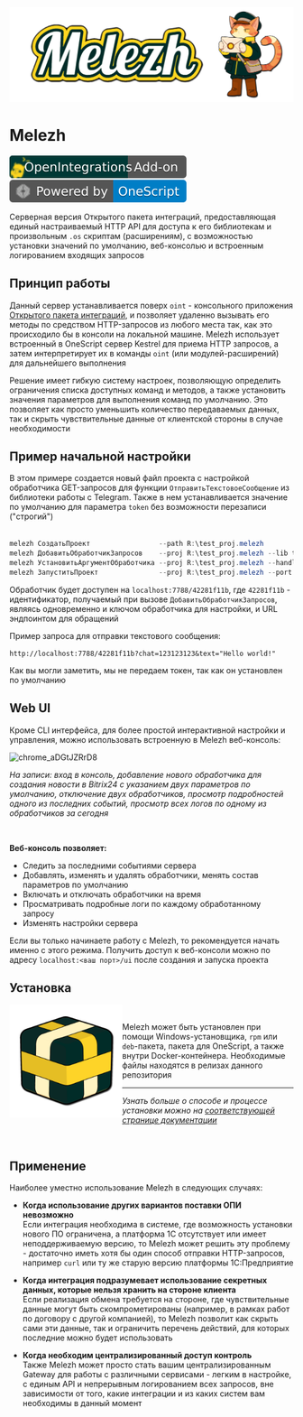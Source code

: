 ![image](/media/cover_s.png)



# Melezh

[![OpenIntegrations](media/addon.svg)](https://github.com/Bayselonarrend/OpenIntegrations)
[![OneScript](media/oscript.svg)](https://github.com/EvilBeaver/OneScript)


Серверная версия Открытого пакета интеграций, предоставляющая единый настраиваемый HTTP API для доступа к его библиотекам и произвольным `.os` скриптам (расширениям), с возможностью установки значений по умолчанию, веб-консолью и встроенным логированием входящих запросов

## Принцип работы

Данный сервер устанавливается поверх `oint` - консольного приложения [Открытого пакета интеграций](https://github.com/Bayselonarrend/OpenIntegrations), и позволяет удаленно вызывать его методы по средством HTTP-запросов из любого места так, как это происходило бы в консоли на локальной машине. Melezh использует встроенный в OneScript сервер Kestrel для приема HTTP запросов, а затем интерпретирует их в команды `oint` (или модулей-расширений) для дальнейшего выполнения

Решение имеет гибкую систему настроек, позволяющую определить ограничения списка доступных команд и методов, а также установить значения параметров для выполнения команд по умолчанию. Это позволяет как просто уменьшить количество передаваемых данных, так и скрыть чувствительные данные от клиентской стороны в случае необходимости


## Пример начальной настройки

В этом примере создается новый файл проекта с настройкой обработчика GET-запросов для функции `ОтправитьТекстовоеСообщение` из библиотеки работы с Telegram. Также в нем устанавливается значение по умолчанию для параметра `token` без возможности перезаписи ("строгий")

```powershell

melezh СоздатьПроект                 --path R:\test_proj.melezh
melezh ДобавитьОбработчикЗапросов    --proj R:\test_proj.melezh --lib telegram --func ОтправитьТекстовоеСообщение --method GET
melezh УстановитьАргументОбработчика --proj R:\test_proj.melezh --handler 42281f11b --arg token --value "***" --strict true
melezh ЗапуститьПроект               --proj R:\test_proj.melezh --port 7788

```

Обработчик будет доступен на `localhost:7788/42281f11b`, где `42281f11b` - идентификатор, получаемый при вызове `ДобавитьОбработчикЗапросов`, являясь одновременно и ключом обработчика для настройки, и URL эндпоинтом для обращений

Пример запроса для отправки текстового сообщения:

```url
http://localhost:7788/42281f11b?chat=123123123&text="Hello world!"
```

Как вы могли заметить, мы не передаем токен, так как он установлен по умолчанию

## Web UI

Кроме CLI интерфейса, для более простой интерактивной настройки и управления, можно использовать встроенную в Melezh веб-консоль:

![chrome_aDGtJZRrD8](https://github.com/user-attachments/assets/25762182-19b5-446c-8135-e87339cd7b02)

*На записи: вход в консоль, добавление нового обработчика для создания новости в Bitrix24 с указанием двух параметров по умолчанию, отключение двух обработчиков, просмотр подробностей одного из последних событий, просмотр всех логов по одному из обработчиков за сегодня*

<br>

**Веб-консоль позволяет:**
- Следить за последними событиями сервера
- Добавлять, изменять и удалять обработчики, менять состав параметров по умолчанию
- Включать и отключать обработчики на время
- Просматривать подробные логи по каждому обработанному запросу
- Изменять настройки сервера

Если вы только начинаете работу с Melezh, то рекомендуется начать именно с этого режима. Получить доступ к веб-консоли можно по адресу `localhost:<ваш порт>/ui` после создания и запуска проекта

## Установка

<img src="/media/box_s.png" align="left" width="200">

<br>

Melezh может быть установлен при помощи Windows-установщика, `rpm` или `deb`-пакета, пакета для OneScript, а также внутри Docker-контейнера. Необходимые файлы находятся в релизах данного репозитория <br><hr>
*Узнать больше о способе и процессе установки можно на [соответствующей странице документации](https://opi-test.neocities.org/docs/Addons/Melezh/Start/Installation)*

<br>

## Применение

Наиболее уместно использование Melezh в следующих случаях:

+ **Когда использование других вариантов поставки ОПИ невозможно** <br>
  Если интеграция необходима в системе, где возможность установки нового ПО ограничена, а платформа 1С отсутствует или имеет неподдерживаемую версию, то Melezh может решить эту проблему - достаточно иметь хотя бы один способ отправки HTTP-запросов, например `curl` или ту же старую версию платформы 1С:Предприятие

+ **Когда интеграция подразумевает использование секретных данных, которые нельзя хранить на стороне клиента** <br>
  Если реализация обмена требуется на стороне, где чувствительные данные могут быть скомпрометированы (например, в рамках работ по договору с другой компанией), то Melezh позволит как скрыть сами эти данные, так и ограничить перечень действий, для которых последние можно будет использовать

+ **Когда необходим централизированный доступ контроль** <br>
  Также Melezh может просто стать вашим централизированным Gateway для работы с различными сервисами - легким в настройке, с единым API и непрерывным логированием всех запросов, вне зависимости от того, какие интеграции и из каких систем вам необходимы в данный момент

